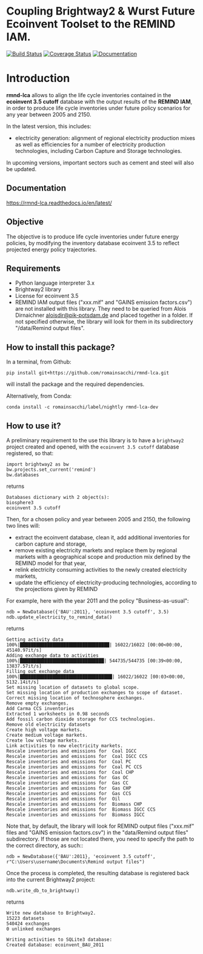 # Coupling Brightway2 & Wurst Future Ecoinvent Toolset to the REMIND IAM.

[![Build Status](https://travis-ci.org/romainsacchi/rmnd-lca.svg?branch=master)](https://travis-ci.org/romainsacchi/rmnd-lca) [![Coverage Status](https://coveralls.io/repos/github/romainsacchi/rmnd-lca/badge.svg?branch=master)](https://coveralls.io/github/romainsacchi/rmnd-lca?branch=master) [![Documentation](https://readthedocs.org/projects/rmnd-lca/badge/?version=latest)](https://rmnd-lca.readthedocs.io/en/latest/)


Introduction
============

**rmnd-lca** allows to align the life cycle inventories contained in the **ecoinvent 3.5 cutoff** database with the output results of
the **REMIND IAM**, in order to produce life cycle inventories under future policy scenarios for any year between 2005
and 2150.

In the latest version, this includes:
* electricity generation: alignment of regional electricity production mixes as well as efficiencies for a number of
electricity production technologies, including Carbon Capture and Storage technologies.

In upcoming versions, important sectors such as cement and steel will also be updated.

Documentation
-------------
https://rmnd-lca.readthedocs.io/en/latest/

Objective
---------

The objective is to produce life cycle inventories under future energy policies, by modifying the inventory database
ecoinvent 3.5 to reflect projected energy policy trajectories.

Requirements
------------
* Python language interpreter 3.x
* Brightway2 library
* License for ecoinvent 3.5
* REMIND IAM output files ("xxx.mif" and "GAINS emission factors.csv") are not installed with this library. They need
to be queried from Alois Dirnaichner <aloisdir@pik-potsdam.de> and placed together in a folder. If not specified
otherwise, the library will look for them in its subdirectory "/data/Remind output files".

How to install this package?
----------------------------

In a terminal, from Github:

    pip install git+https://github.com/romainsacchi/rmnd-lca.git

will install the package and the required dependencies.

Alternatively, from Conda:

    conda install -c romainsacchi/label/nightly rmnd-lca-dev

How to use it?
--------------

A preliminary requirement to the use this library is to have a `brightway2` project created and opened, with the
`ecoinvent 3.5 cutoff` database registered, so that:

    import brightway2 as bw
    bw.projects.set_current('remind')
    bw.databases
    
returns

    Databases dictionary with 2 object(s):
	biosphere3
	ecoinvent 3.5 cutoff

Then, for a chosen policy and year between 2005 and 2150, the following two lines will:
* extract the ecoinvent database, clean it, add additional inventories for carbon capture and storage,
* remove existing electricity markets and replace them by regional markets with a geographical scope and production mix
  defined by the REMIND model for that year,
* relink electricity consuming activities to the newly created electricity markets,
* update the efficiency of electricity-producing technologies, according to the projections given by REMIND


For example, here with the year 2011 and the policy "Business-as-usual":

    ndb = NewDatabase({'BAU':2011}, 'ecoinvent 3.5 cutoff', 3.5)
    ndb.update_electricity_to_remind_data()
    
returns

    Getting activity data
    100%|█████████████████████████████████| 16022/16022 [00:00<00:00, 45140.97it/s]
    Adding exchange data to activities
    100%|███████████████████████████████| 544735/544735 [00:39<00:00, 13837.57it/s]
    Filling out exchange data
    100%|██████████████████████████████████| 16022/16022 [00:03<00:00, 5132.14it/s]
    Set missing location of datasets to global scope.
    Set missing location of production exchanges to scope of dataset.
    Correct missing location of technosphere exchanges.
    Remove empty exchanges.
    Add Carma CCS inventories
    Extracted 1 worksheets in 0.98 seconds
    Add fossil carbon dioxide storage for CCS technologies.
    Remove old electricity datasets
    Create high voltage markets.
    Create medium voltage markets.
    Create low voltage markets.
    Link activities to new electricity markets.
    Rescale inventories and emissions for  Coal IGCC
    Rescale inventories and emissions for  Coal IGCC CCS
    Rescale inventories and emissions for  Coal PC
    Rescale inventories and emissions for  Coal PC CCS
    Rescale inventories and emissions for  Coal CHP
    Rescale inventories and emissions for  Gas OC
    Rescale inventories and emissions for  Gas CC
    Rescale inventories and emissions for  Gas CHP
    Rescale inventories and emissions for  Gas CCS
    Rescale inventories and emissions for  Oil
    Rescale inventories and emissions for  Biomass CHP
    Rescale inventories and emissions for  Biomass IGCC CCS
    Rescale inventories and emissions for  Biomass IGCC

Note that, by default, the library will look for REMIND output files ("xxx.mif" files and "GAINS emission factors.csv") in the
"data/Remind output files" subdirectory. If those are not located there, you need to specify the path to
the correct directory, as such::

    ndb = NewDatabase({'BAU':2011}, 'ecoinvent 3.5 cutoff', r"C:\Users\username\Documents\Remind output files")

Once the process is completed, the resulting database is registered back into the current Brightway2 project:

    ndb.write_db_to_brightway()
    
returns

    Write new database to Brightway2.
    15223 datasets
    540424 exchanges
    0 unlinked exchanges

    Writing activities to SQLite3 database:
    Created database: ecoinvent_BAU_2011
